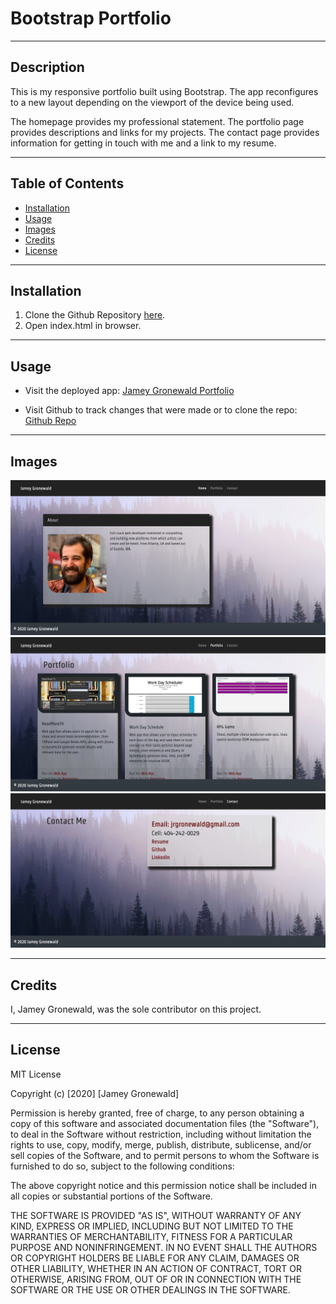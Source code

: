 # Bootstrap Portfolio

---

## Description
This is my responsive portfolio built using Bootstrap. The app reconfigures to a new layout depending on the viewport of the device being used. 

The homepage provides my professional statement. The portfolio page provides descriptions and links for my projects. The contact page provides information for getting in touch with me and a link to my resume.

---

## Table of Contents

* [Installation](#Installation)
* [Usage](#Usage)
* [Images](#Images)
* [Credits](#Credits)
* [License](#License)

---

## Installation
1. Clone the Github Repository [here](https://github.com/jameygronewald/bootstrapPortfolio).
2. Open index.html in browser.

---

## Usage
* Visit the deployed app: [Jamey Gronewald Portfolio](https://jameygronewald.github.io/bootstrapPortfolio/index.html)

* Visit Github to track changes that were made or to clone the repo: [Github Repo](https://github.com/jameygronewald/bootstrapPortfolio)

---

## Images

![About Page](./assets/demoImages/about.png)
![Portfolio Page](./assets/demoImages/portfolio.png)
![Contact Page](./assets/demoImages/contact.png)

---

## Credits
I, Jamey Gronewald, was the sole contributor on this project.

---

## License

MIT License

Copyright (c) [2020] [Jamey Gronewald]

Permission is hereby granted, free of charge, to any person obtaining a copy of this software and associated documentation files (the "Software"), to deal in the Software without restriction, including without limitation the rights to use, copy, modify, merge, publish, distribute, sublicense, and/or sell copies of the Software, and to permit persons to whom the Software is furnished to do so, subject to the following conditions:

The above copyright notice and this permission notice shall be included in all copies or substantial portions of the Software.

THE SOFTWARE IS PROVIDED "AS IS", WITHOUT WARRANTY OF ANY KIND, EXPRESS OR IMPLIED, INCLUDING BUT NOT LIMITED TO THE WARRANTIES OF MERCHANTABILITY, FITNESS FOR A PARTICULAR PURPOSE AND NONINFRINGEMENT. IN NO EVENT SHALL THE AUTHORS OR COPYRIGHT HOLDERS BE LIABLE FOR ANY CLAIM, DAMAGES OR OTHER LIABILITY, WHETHER IN AN ACTION OF CONTRACT, TORT OR OTHERWISE, ARISING FROM, OUT OF OR IN CONNECTION WITH THE SOFTWARE OR THE USE OR OTHER DEALINGS IN THE SOFTWARE.

